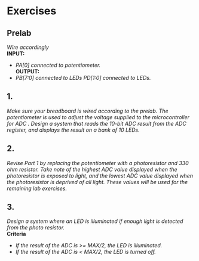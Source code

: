 # Exercises

## Prelab
*Wire accordingly*  
**INPUT:**  
  * *PA[0] connected to potentiometer.*  
**OUTPUT:**  
  * *PB[7:0] connected to LEDs PD[1:0] connected to LEDs.*

## 1. 
*Make sure your breadboard is wired according to the prelab. The potentiometer is used to adjust the voltage supplied to the microcontroller for ADC . Design a system that reads the 10-bit ADC result from the ADC register, and displays the result on a bank of 10 LEDs.*

## 2. 
*Revise Part 1 by replacing the potentiometer with a photoresistor and 330 
ohm resistor. Take note of the highest ADC value displayed when the photoresistor is exposed to light, and the lowest ADC value displayed when the photoresistor is deprived of all light. These values will be used for the remaining lab exercises.*

## 3. 
*Design a system where an LED is illuminated if enough light is detected from the photo resistor.*  
**Criteria**
  * *If the result of the ADC is >= MAX/2, the LED is illuminated.*
  * *If the result of the ADC is < MAX/2, the LED is turned off.*

 
